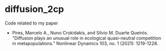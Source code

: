 # diffusion_2cp
Code related to my paper 
* Pires, Marcelo A., Nuno Crokidakis, and Silvio M. Duarte Queirós. "Diffusion plays an unusual role in ecological quasi-neutral competition in metapopulations." Nonlinear Dynamics 103, no. 1 (2021): 1219-1228.

